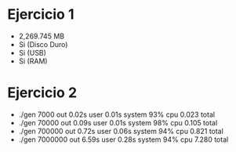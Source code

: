 # Ejercicio 1
- 2,269.745 MB
- Si (Disco Duro)
- Si (USB)
- Si (RAM)

# Ejercicio 2
- ./gen 7000 out  0.02s user 0.01s system 93% cpu 0.023 total
- ./gen 70000 out  0.09s user 0.01s system 98% cpu 0.105 total
- ./gen 700000 out  0.72s user 0.06s system 94% cpu 0.821 total
- ./gen 7000000 out  6.59s user 0.28s system 94% cpu 7.280 total
